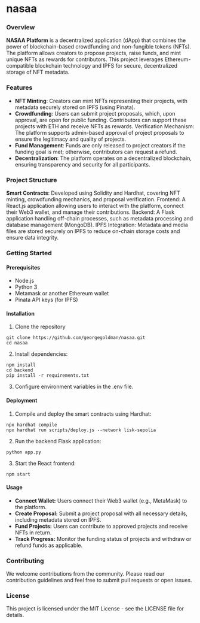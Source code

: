 # nasaa

### Overview

**NASAA Platform** is a decentralized application (dApp) that combines the power of blockchain-based crowdfunding and non-fungible tokens (NFTs). The platform allows creators to propose projects, raise funds, and mint unique NFTs as rewards for contributors. This project leverages Ethereum-compatible blockchain technology and IPFS for secure, decentralized storage of NFT metadata.

### Features

- **NFT Minting**: Creators can mint NFTs representing their projects, with metadata securely stored on IPFS (using Pinata).
- **Crowdfunding**: Users can submit project proposals, which, upon approval, are open for public funding. Contributors can support these projects with ETH and receive NFTs as rewards.
Verification Mechanism: The platform supports admin-based approval of project proposals to ensure the legitimacy and quality of projects.
- **Fund Management**: Funds are only released to project creators if the funding goal is met; otherwise, contributors can request a refund.
- **Decentralization**: The platform operates on a decentralized blockchain, ensuring transparency and security for all participants.

### Project Structure

**Smart Contracts**: Developed using Solidity and Hardhat, covering NFT minting, crowdfunding mechanics, and proposal verification.
Frontend: A React.js application allowing users to interact with the platform, connect their Web3 wallet, and manage their contributions.
Backend: A Flask application handling off-chain processes, such as metadata processing and database management (MongoDB).
IPFS Integration: Metadata and media files are stored securely on IPFS to reduce on-chain storage costs and ensure data integrity.


### Getting Started

#### Prerequisites
- Node.js
- Python 3
- Metamask or another Ethereum wallet
- Pinata API keys (for IPFS)

#### Installation
1. Clone the repository
```
git clone https://github.com/georgegoldman/nasaa.git
cd nasaa
```

2. Install dependencies:

```
npm install
cd backend
pip install -r requirements.txt

```

3. Configure environment variables in the .env file.

#### Deployment

1. Compile and deploy the smart contracts using Hardhat:

```
npx hardhat compile
npx hardhat run scripts/deploy.js --network lisk-sepolia
```

2. Run the backend Flask application:

```
python app.py
```

3. Start the React frontend:

```
npm start
```
#### Usage
- **Connect Wallet:** Users connect their Web3 wallet (e.g., MetaMask) to the platform.
- **Create Proposal:** Submit a project proposal with all necessary details, including metadata stored on IPFS.
- **Fund Projects:** Users can contribute to approved projects and receive NFTs in return.
- **Track Progress:** Monitor the funding status of projects and withdraw or refund funds as applicable.

### Contributing
We welcome contributions from the community. Please read our contribution guidelines and feel free to submit pull requests or open issues.

### License
This project is licensed under the MIT License - see the LICENSE file for details.





